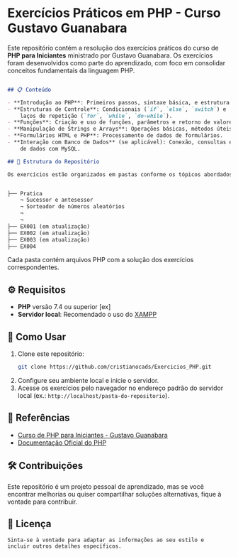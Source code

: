 # Exercícios Práticos em PHP - Curso Gustavo Guanabara

Este repositório contém a resolução dos exercícios práticos do curso de **PHP para Iniciantes** ministrado por Gustavo Guanabara. Os exercícios foram desenvolvidos como parte do aprendizado, com foco em consolidar conceitos fundamentais da linguagem PHP.

```markdown

## 📋 Conteúdo

- **Introdução ao PHP**: Primeiros passos, sintaxe básica, e estrutura de um script PHP.
- **Estruturas de Controle**: Condicionais (`if`, `else`, `switch`) e 
    laços de repetição (`for`, `while`, `do-while`).
- **Funções**: Criação e uso de funções, parâmetros e retorno de valores.
- **Manipulação de Strings e Arrays**: Operações básicas, métodos úteis e exercícios aplicados.
- **Formulários HTML e PHP**: Processamento de dados de formulários.
- **Interação com Banco de Dados** (se aplicável): Conexão, consultas e manipulação 
    de dados com MySQL.

## 📂 Estrutura do Repositório

Os exercícios estão organizados em pastas conforme os tópicos abordados no curso:


├── Pratica
    ¬ Sucessor e antesessor
    ¬ Sorteador de números aleatórios
    ¬
    ¬
├── EX001 (em atualização)
├── EX002 (em atualização)
├── EX003 (em atualização)
├── EX004 

```

Cada pasta contém arquivos PHP com a solução dos exercícios correspondentes.

## ⚙️ Requisitos

- **PHP** versão 7.4 ou superior [ex]
- **Servidor local**: Recomendado o uso do [XAMPP](https://www.apachefriends.org/)

## 🚀 Como Usar

1. Clone este repositório:
   ```bash
   git clone https://github.com/cristianocads/Exercicios_PHP.git
   ```
2. Configure seu ambiente local e inicie o servidor.
3. Acesse os exercícios pelo navegador no endereço padrão do servidor local (ex.: `http://localhost/pasta-do-repositorio`).

## 📖 Referências

- [Curso de PHP para Iniciantes - Gustavo Guanabara](https://www.cursoemvideo.com/curso/php/)
- [Documentação Oficial do PHP](https://www.php.net/manual/)

## 🛠️ Contribuições

Este repositório é um projeto pessoal de aprendizado, mas se você encontrar melhorias ou quiser compartilhar soluções alternativas, fique à vontade para contribuir.

## 📜 Licença

```
Sinta-se à vontade para adaptar as informações ao seu estilo e 
incluir outros detalhes específicos.
